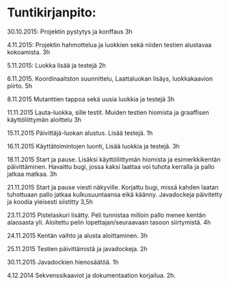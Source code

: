 ﻿# ﻿Tuntikirjanpito:

30.10.2015:
Projektin pystytys ja konffaus 3h

4.11.2015:
Projektin hahmottelua ja luokkien sekä niiden testien alustavaa kokoamista. 3h

5.11.2015:
Luokka lisää ja testejä 2h

6.11.2015.
Koordinaaitston suunnittelu, Laattaluokan lisäys, luokkakaavion piirto. 5h

8.11.2015
Mutanttien tappoa sekä uusia luokkia ja testejä 3h

11.11.2015
Lauta-luokka, sille testit. Muiden testien hiomista ja graaffisen käyttöliittymän aloittelu 3h

15.11.2015
Päivittäjä-luokan alustus. Lisää testejä. 1h

16.11.2015
Käyttätoimintojen luonti, Lisää luokkia ja testejä. 3h

18.11.2015
Start ja pause. Lisäksi käyttöliittymän hiomista ja esimerkkikentän päivittäminen. Havaittu bugi, jossa kaksi laattaa voi tuhota kerralla ja pallo jatkaa matkaa. 3h

21.11.2015
Start ja pause viesti näkyville. Korjattu bugi, missä kahden laatan tuhottuaan pallo jatkaa kulkusuuntaansa eikä käänny. Javadockeja päivitetty ja koodia yleisesti siistitty 3,5h

23.11.2015
Pistelaskuri lisätty. Peli tunnistaa milloin pallo menee kentän alaosasta yli. Aloitettu pelin lopettajan/seuraavaan tasoon siirtymistä. 4h

24.11.2015
Kentän vaihto ja alusta aloittaminen. 3h

25.11.2015
Testien päivittämistä ja javadockeja. 2h

30.11.2015
Javadockien hienosäätöä. 1h

4.12.2014
Sekvenssikaaviot ja dokumentaation korjailua. 2h.